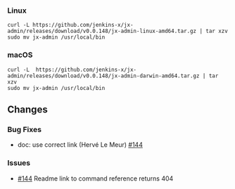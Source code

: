 ### Linux

```shell
curl -L https://github.com/jenkins-x/jx-admin/releases/download/v0.0.148/jx-admin-linux-amd64.tar.gz | tar xzv 
sudo mv jx-admin /usr/local/bin
```

### macOS

```shell
curl -L  https://github.com/jenkins-x/jx-admin/releases/download/v0.0.148/jx-admin-darwin-amd64.tar.gz | tar xzv
sudo mv jx-admin /usr/local/bin
```

## Changes

### Bug Fixes

* doc: use correct link (Hervé Le Meur) [#144](https://github.com/jenkins-x/jx-admin/issues/144) 

### Issues

* [#144](https://github.com/jenkins-x/jx-admin/issues/144) Readme link to command reference returns 404
